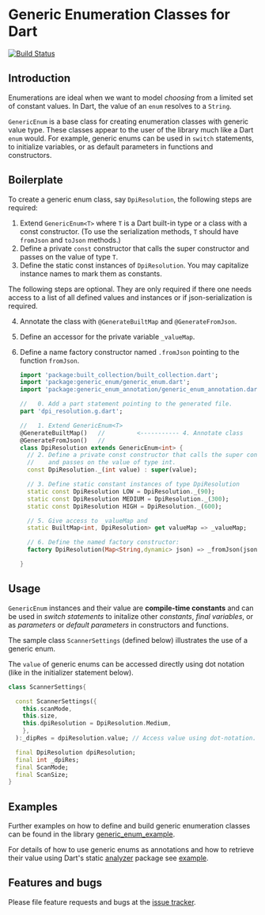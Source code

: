 # Generic Enumeration Classes for Dart
[![Build Status](https://travis-ci.com/simphotonics/generic_enum.svg?branch=master)](https://travis-ci.com/simphotonics/generic_enum)

## Introduction

Enumerations are ideal when we want to model *choosing* from a limited set of constant values.
In Dart, the value of an `enum` resolves to a `String`.

`GenericEnum` is a base class for creating enumeration classes with generic value type.
These classes appear to the user of the library much like a Dart `enum` would.
For example, generic enums can be used in `switch` statements, to initialize variables, or as
default parameters in functions and constructors.

## Boilerplate

To create a generic enum class, say `DpiResolution`, the following steps are required:
1. Extend `GenericEnum<T>` where `T` is a Dart built-in type or a class with a const        constructor.
   (To use the serialization methods, `T` should have `fromJson` and `toJson` methods.)
2. Define a private `const` constructor that calls the super constructor and passes on the value of type `T`.
3. Define the static const instances of `DpiResolution`. You may capitalize instance names to mark them as constants.

The following steps are optional. They are only required if there one needs access to a list of all defined values
and instances or if json-serialization is required.

4. Annotate the class with `@GenerateBuiltMap` and `@GenerateFromJson`.
5. Define an accessor for the private variable `_valueMap`.
6. Define a name factory constructor named `.fromJson` pointing to the function `fromJson`.

   ```Dart
   import 'package:built_collection/built_collection.dart';
   import 'package:generic_enum/generic_enum.dart';
   import 'package:generic_enum_annotation/generic_enum_annotation.dart';

   //   0. Add a part statement pointing to the generated file.
   part 'dpi_resolution.g.dart';

   //   1. Extend GenericEnum<T>
   @GenerateBuiltMap()   //         <----------- 4. Annotate class
   @GenerateFromJson()   //
   class DpiResolution extends GenericEnum<int> {
     // 2. Define a private const constructor that calls the super constructor
     //    and passes on the value of type int.
     const DpiResolution._(int value) : super(value);

     // 3. Define static constant instances of type DpiResolution
     static const DpiResolution LOW = DpiResolution._(90);
     static const DpiResolution MEDIUM = DpiResolution._(300);
     static const DpiResolution HIGH = DpiResolution._(600);

     // 5. Give access to _valueMap and
     static BuiltMap<int, DpiResolution> get valueMap => _valueMap;

     // 6. Define the named factory constructor:
     factory DpiResolution(Map<String,dynamic> json) => _fromJson(json);

   }
   ```

## Usage
`GenericEnum` instances and their value are **compile-time constants** and can be
used in *switch statements* to initalize other *constants*, *final variables*, or as *parameters* or *default parameters*
in constructors and functions.

The sample class `ScannerSettings` (defined below) illustrates the use of a generic enum.

The `value` of generic enums can be accessed directly using dot notation (like in the
initializer statement below).

```Dart
class ScannerSettings{

  const ScannerSettings({
    this.scanMode,
    this.size,
    this.dpiResolution = DpiResolution.Medium,
    },
  ):_dipRes = dpiResolution.value; // Access value using dot-notation.

  final DpiResolution dpiResolution;
  final int _dpiRes;
  final ScanMode;
  final ScanSize;
}
```

## Examples

Further examples on how to define and build generic enumeration classes can be found in the library [generic_enum_example].

For details of how to use generic enums as annotations and how to retrieve their value
using Dart's static [analyzer] package see [example].

## Features and bugs

Please file feature requests and bugs at the [issue tracker].

[issue tracker]: https://github.com/simphotonics/generic_enum/issues
[analyzer]: https://pub.dev/packages/analyzer
[source_gen]: https://pub.dev/packages/source_gen
[generic_enum_example]: ../generic_enum_example
[example]: example